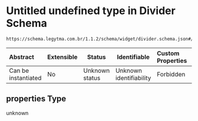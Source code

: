 # Untitled undefined type in Divider Schema

```txt
https://schema.legytma.com.br/1.1.2/schema/widget/divider.schema.json#/properties
```




| Abstract            | Extensible | Status         | Identifiable            | Custom Properties | Additional Properties | Access Restrictions | Defined In                                                                           |
| :------------------ | ---------- | -------------- | ----------------------- | :---------------- | --------------------- | ------------------- | ------------------------------------------------------------------------------------ |
| Can be instantiated | No         | Unknown status | Unknown identifiability | Forbidden         | Allowed               | none                | [divider.schema.json\*](../schema/widget/divider.schema.json) |

## properties Type

unknown
